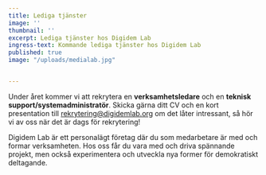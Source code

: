 ```yaml
---
title: Lediga tjänster
image: ''
thumbnail: ''
excerpt: Lediga tjänster hos Digidem Lab
ingress-text: Kommande lediga tjänster hos Digidem Lab
published: true
image: "/uploads/medialab.jpg"


---
```


Under året kommer vi att rekrytera en **verksamhetsledare** och en **teknisk support/systemadministratör**. Skicka gärna ditt CV och en kort presentation till [rekrytering@digidemlab.org](mailto:rekrytering@digidemlab.org) om det låter intressant, så hör vi av oss när det är dags för rekrytering!

Digidem Lab är ett personalägt företag där du som medarbetare är med och formar verksamheten. Hos oss får du vara med och driva spännande projekt, men också experimentera och utveckla nya former för demokratiskt deltagande.
